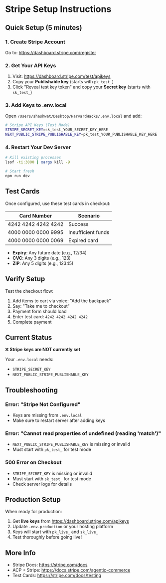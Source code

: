 # Stripe Setup Instructions

## Quick Setup (5 minutes)

### 1. Create Stripe Account
Go to: https://dashboard.stripe.com/register

### 2. Get Your API Keys
1. Visit: https://dashboard.stripe.com/test/apikeys
2. Copy your **Publishable key** (starts with `pk_test_`)
3. Click "Reveal test key token" and copy your **Secret key** (starts with `sk_test_`)

### 3. Add Keys to .env.local

Open `/Users/shashwat/Desktop/HarvardHacks/.env.local` and add:

```bash
# Stripe API Keys (Test Mode)
STRIPE_SECRET_KEY=sk_test_YOUR_SECRET_KEY_HERE
NEXT_PUBLIC_STRIPE_PUBLISHABLE_KEY=pk_test_YOUR_PUBLISHABLE_KEY_HERE
```

### 4. Restart Your Dev Server

```bash
# Kill existing processes
lsof -ti:3000 | xargs kill -9

# Start fresh
npm run dev
```

## Test Cards

Once configured, use these test cards in checkout:

| Card Number         | Scenario              |
|--------------------|-----------------------|
| 4242 4242 4242 4242 | Success               |
| 4000 0000 0000 9995 | Insufficient funds    |
| 4000 0000 0000 0069 | Expired card          |

- **Expiry**: Any future date (e.g., 12/34)
- **CVC**: Any 3 digits (e.g., 123)
- **ZIP**: Any 5 digits (e.g., 12345)

## Verify Setup

Test the checkout flow:

1. Add items to cart via voice: "Add the backpack"
2. Say: "Take me to checkout"
3. Payment form should load
4. Enter test card: `4242 4242 4242 4242`
5. Complete payment

## Current Status

❌ **Stripe keys are NOT currently set**

Your `.env.local` needs:
- `STRIPE_SECRET_KEY`
- `NEXT_PUBLIC_STRIPE_PUBLISHABLE_KEY`

## Troubleshooting

### Error: "Stripe Not Configured"
- Keys are missing from `.env.local`
- Make sure to restart server after adding keys

### Error: "Cannot read properties of undefined (reading 'match')"
- `NEXT_PUBLIC_STRIPE_PUBLISHABLE_KEY` is missing or invalid
- Must start with `pk_test_` for test mode

### 500 Error on Checkout
- `STRIPE_SECRET_KEY` is missing or invalid
- Must start with `sk_test_` for test mode
- Check server logs for details

## Production Setup

When ready for production:

1. Get **live keys** from https://dashboard.stripe.com/apikeys
2. Update `.env.production` or your hosting platform
3. Keys will start with `pk_live_` and `sk_live_`
4. Test thoroughly before going live!

## More Info

- Stripe Docs: https://stripe.com/docs
- ACP + Stripe: https://docs.stripe.com/agentic-commerce
- Test Cards: https://stripe.com/docs/testing

